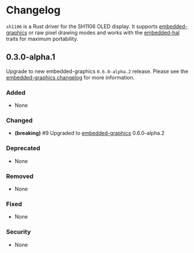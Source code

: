# Changelog

`sh1106` is a Rust driver for the SH1106 OLED display. It supports
[embedded-graphics](https://crates.io/crates/embedded-graphics) or raw pixel drawing modes and works
with the [embedded-hal](crates.io/crates/embedded-hal) traits for maximum portability.

## 0.3.0-alpha.1

Upgrade to new embedded-graphics `0.6.0-alpha.2` release. Please see the [embedded-graphics changelog](https://github.com/jamwaffles/embedded-graphics/blob/c0ed1700635f307a4c5114fec1769147878fd584/CHANGELOG.md) for more information.

### Added

- None

### Changed

- **(breaking)** #9 Upgraded to [embedded-graphics](https://crates.io/crates/embedded-graphics) 0.6.0-alpha.2

### Deprecated

- None

### Removed

- None

### Fixed

- None

### Security

- None

